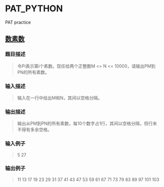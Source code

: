 # PAT_PYTHON
PAT practice
## [数素数](https://github.com/lz1234lz/PAT_PYTHON/blob/master/数素数.py)
### 题目描述
> 令Pi表示第i个素数。现任给两个正整数M <= N <= 10000，请输出PM到PN的所有素数。
### 输入描述
> 输入在一行中给出M和N，其间以空格分隔。
### 输出描述
> 输出从PM到PN的所有素数，每10个数字占1行，其间以空格分隔，但行末不得有多余空格。
### 输入例子
> 5 27
### 输出例子
> 11 13 17 19 23 29 31 37 41 43
> 47 53 59 61 67 71 73 79 83 89
> 97 101 103